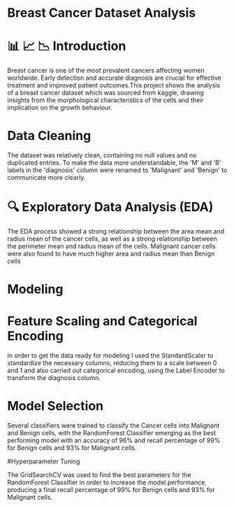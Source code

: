# Breast Cancer Dataset Analysis

# 📊 📈 📉 Introduction

Breast cancer is one of the most prevalent cancers affecting women worldwide. Early detection and accurate diagnosis are crucial for effective treatment and improved patient outcomes.This project shows the analysis of a breast cancer dataset which was sourced from kaggle, drawing insights from the morphological characteristics of the cells and their implication on the growth behaviour. 

# Data Cleaning

The dataset was relatively clean, containing no null values and no duplicated entries. To make the data more understandable, the 'M' and 'B' labels in the 'diagnosis' column were renamed to 'Malignant' and 'Benign' to communicate more clearly.

# 🔍 Exploratory Data Analysis (EDA)

The EDA process showed a strong relationship between the area mean and radius mean of the cancer cells, as well as a strong relationship between the perimeter mean and radius mean of the cells. Malignant cancer cells were also found to have much higher area and radius mean than Benign cells

# Modeling
# Feature Scaling and Categorical Encoding

In order to get the data ready for modeling I used the StandardScaler to standardize the necessary columns, reducing them to a scale between 0 and 1 and also carried out categorical encoding, using the Label Encoder to transform the diagnosis column.

# Model Selection

Several classifiers were trained to classify the Cancer cells into Malignant and Benign cells, with the RandomForest Classifier emerging as the best performing model with an accuracy of 96% and recall percentage of 99% for Benign cells and 93% for Malignant cells.

#Hyperparameter Tuning

The GridSearchCV was used to find the best parameters for the RandomForest Classifier in order to increase the model performance, producing a final recall percentage of 99% for Benign cells and 93% for Malignant cells.


